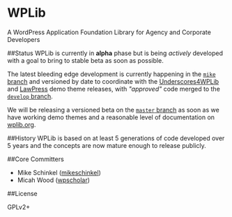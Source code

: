 # WPLib
A WordPress Application Foundation Library for Agency and Corporate Developers 


##Status
WPLib is currently in **alpha** phase but is being _actively_ developed with a goal to bring to stable beta as soon as possible.  

The latest bleeding edge development is currently happening in the [`mike` branch](https://github.com/wplib/wplib/tree/mike) and versioned by date to coordinate with the [Underscores4WPLib](https://github.com/wplib/underscores4wplib) and [LawPress](https://github.com/wplib/lawpress) demo theme releases, with _"approved"_ code merged to the [`develop` branch](https://github.com/wplib/wplib/tree/develop).

We will be releasing a versioned beta on the [`master` branch](https://github.com/wplib/wplib/tree/master) as soon as we have working demo themes and a reasonable level of documentation on [wplib.org](http://wplib.org).


##History
WPLib is based on at least 5 generations of code developed over 5 years and the concepts are now mature enough to release publicly.

##Core Committers

- Mike Schinkel ([mikeschinkel](https://github.com/mikeschinkel))
- Micah Wood ([wpscholar](https://github.com/wpscholar))

##License 

GPLv2+